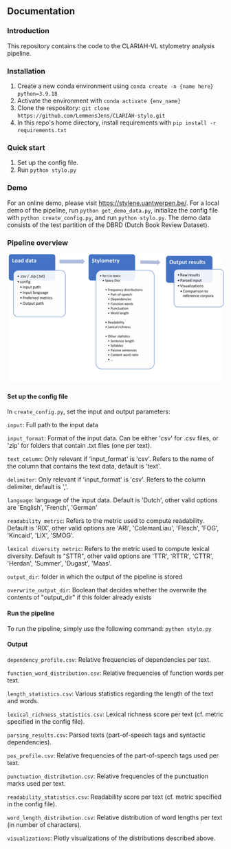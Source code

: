 ## Documentation

### Introduction
This repository contains the code to the CLARIAH-VL stylometry analysis pipeline.

### Installation
1. Create a new conda environment using ```conda create -n {name here} python=3.9.18```
2. Activate the environment with ```conda activate {env_name}```
3. Clone the respository: ```git clone https://github.com/LemmensJens/CLARIAH-stylo.git```
4. In this repo's home directory, install requirements with ```pip install -r requirements.txt```

### Quick start
1. Set up the config file.
2. Run ```python stylo.py```

### Demo
For an online demo, please visit https://stylene.uantwerpen.be/.
For a local demo of the pipeline, run ```python get_demo_data.py```, initialize the config file with ```python create_config.py```, and run ```python stylo.py```. The demo data consists of the test partition of the DBRD (Dutch Book Review Dataset).

### Pipeline overview

![Alt text](clariah_stylometry_pipeline.png)

#### Set up the config file
In ```create_config.py```, set the input and output parameters:

```input```: Full path to the input data

```input_format```: Format of the input data. Can be either 'csv' for .csv files, or 'zip' for folders that contain .txt files (one per text).

```text_column```: Only relevant if 'input_format' is 'csv'. Refers to the name of the column that contains the text data, default is 'text'.

```delimiter```: Only relevant if 'input_format' is 'csv'. Refers to the column delimiter, default is ','.

```language```: language of the input data. Default is 'Dutch', other valid options are 'English', 'French', 'German'

```readability metric```: Refers to the metric used to compute readability. Default is 'RIX', other valid options are 'ARI', 'ColemanLiau', 'Flesch', 'FOG', 'Kincaid', 'LIX', 'SMOG'.

```lexical diversity metric```: Refers to the metric used to compute lexical diversity. Default is "STTR", other valid options are 'TTR', 'RTTR', 'CTTR', 'Herdan', 'Summer', 'Dugast', 'Maas'.

```output_dir```: folder in which the output of the pipeline is stored

```overwrite_output_dir```: Boolean that decides whether the overwrite the contents of "output_dir" if this folder already exists

#### Run the pipeline
To run the pipeline, simply use the following command: ```python stylo.py```

#### Output
```dependency_profile.csv```: Relative frequencies of dependencies per text.

```function_word_distribution.csv```: Relative frequencies of function words per text.

```length_statistics.csv```: Various statistics regarding the length of the text and words.

```lexical_richness_statistics.csv```: Lexical richness score per text (cf. metric specified in the config file).

```parsing_results.csv```: Parsed texts (part-of-speech tags and syntactic dependencies).

```pos_profile.csv```: Relative frequencies of the part-of-speech tags used per text.

```punctuation_distribution.csv```: Relative frequencies of the punctuation marks used per text.

```readability_statistics.csv```: Readability score per text (cf. metric specified in the config file).

```word_length_distribution.csv```: Relative distribution of word lengths per text (in number of characters).

```visualizations```: Plotly visualizations of the distributions described above.
